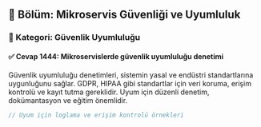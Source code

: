 ## 📘 Bölüm: Mikroservis Güvenliği ve Uyumluluk
### 🔹 Kategori: Güvenlik Uyumluluğu
#### ✅ Cevap 1444: Mikroservislerde güvenlik uyumluluğu denetimi

Güvenlik uyumluluğu denetimleri, sistemin yasal ve endüstri standartlarına uygunluğunu sağlar. GDPR, HIPAA gibi standartlar için veri koruma, erişim kontrolü ve kayıt tutma gereklidir. Uyum için düzenli denetim, dokümantasyon ve eğitim önemlidir.

```rust
// Uyum için loglama ve erişim kontrolü örnekleri
```
